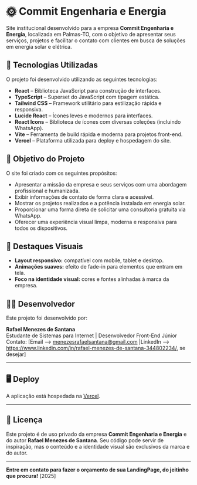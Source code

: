 # 🌞 Commit Engenharia e Energia

Site institucional desenvolvido para a empresa **Commit Engenharia e Energia**, localizada em Palmas-TO, com o objetivo de apresentar seus serviços, 
projetos e facilitar o contato com clientes em busca de soluções em energia solar e elétrica.

## 🚀 Tecnologias Utilizadas

O projeto foi desenvolvido utilizando as seguintes tecnologias:

- **React** – Biblioteca JavaScript para construção de interfaces.
- **TypeScript** – Superset do JavaScript com tipagem estática.
- **Tailwind CSS** – Framework utilitário para estilização rápida e responsiva.
- **Lucide React** – Ícones leves e modernos para interfaces.
- **React Icons** – Biblioteca de ícones com diversas coleções (incluindo WhatsApp).
- **Vite** – Ferramenta de build rápida e moderna para projetos front-end.
- **Vercel** – Plataforma utilizada para deploy e hospedagem do site.

## 🎯 Objetivo do Projeto

O site foi criado com os seguintes propósitos:

- Apresentar a missão da empresa e seus serviços com uma abordagem profissional e humanizada.
- Exibir informações de contato de forma clara e acessível.
- Mostrar os projetos realizados e a potência instalada em energia solar.
- Proporcionar uma forma direta de solicitar uma consultoria gratuita via WhatsApp.
- Oferecer uma experiência visual limpa, moderna e responsiva para todos os dispositivos.


## 📸 Destaques Visuais

- **Layout responsivo:** compatível com mobile, tablet e desktop.
- **Animações suaves:** efeito de fade-in para elementos que entram em tela.
- **Foco na identidade visual:** cores e fontes alinhadas à marca da empresa.

## 👨‍💻 Desenvolvedor

Este projeto foi desenvolvido por: 

**Rafael Menezes de Santana**  
Estudante de Sistemas para Internet | Desenvolvedor Front-End Júnior  
Contato: [Email --> menezesrafaelsantana@gmail.com |LinkedIn --> https://www.linkedin.com/in/rafael-menezes-de-santana-344802234/, se desejar]

---

## 🖥️ Deploy

A aplicação está hospedada na [Vercel](https://vercel.com/). 

---
## 📄 Licença

Este projeto é de uso privado da empresa **Commit Engenharia e Energia** e do autor **Rafael Menezes de Santana**. Seu código pode servir de inspiração,
mas o conteúdo e a identidade visual são exclusivos da marca e do autor.

---
**Entre em contato para fazer o orçamento de sua LandingPage, do jeitinho que procura!**
[2025]